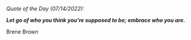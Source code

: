 *Quote of the Day (07/14/2022):*

_**Let go of who you think you're supposed to be; embrace who you are.**_

Brene Brown
